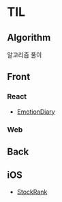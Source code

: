 # TIL



## Algorithm

알고리즘 풀이 



## Front

### React

- [EmotionDiary](https://github.com/ruwan9/TIL/tree/main/Front/React/emotion-diary)



### Web





## Back





## iOS

- [StockRank](https://github.com/ruwan9/TIL/tree/main/iOS/StockRank)

